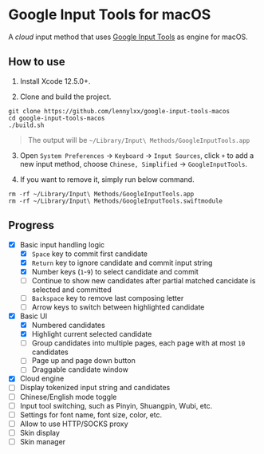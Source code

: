 # Google Input Tools for macOS

A *cloud* input method that uses [Google Input Tools](https://www.google.com/inputtools/) as engine for macOS.

## How to use

1. Install Xcode 12.5.0+.

2. Clone and build the project.

  ```
  git clone https://github.com/lennylxx/google-input-tools-macos
  cd google-input-tools-macos
  ./build.sh
  ``` 

> The output will be `~/Library/Input\ Methods/GoogleInputTools.app`

3. Open `System Preferences` -> `Keyboard` -> `Input Sources`, click `+` to add a new input method, choose `Chinese, Simplified` -> `GoogleInputTools`.

4. If you want to remove it, simply run below command.

  ```
  rm -rf ~/Library/Input\ Methods/GoogleInputTools.app
  rm -rf ~/Library/Input\ Methods/GoogleInputTools.swiftmodule
  ```

## Progress

- [x] Basic input handling logic
  - [x] `Space` key to commit first candidate
  - [x] `Return` key to ignore candidate and commit input string
  - [x] Number keys (`1`-`9`) to select candidate and commit
  - [ ] Continue to show new candidates after partial matched cancidate is selected and committed
  - [ ] `Backspace` key to remove last composing letter
  - [ ] Arrow keys to switch between highlighted candidate
- [x] Basic UI
  - [x] Numbered candidates
  - [x] Highlight current selected candidate
  - [ ] Group candidates into multiple pages, each page with at most `10` candidates
  - [ ] Page up and page down button
  - [ ] Draggable candidate window
- [x] Cloud engine
- [ ] Display tokenized input string and candidates
- [ ] Chinese/English mode toggle
- [ ] Input tool switching, such as Pinyin, Shuangpin, Wubi, etc.
- [ ] Settings for font name, font size, color, etc.
- [ ] Allow to use HTTP/SOCKS proxy
- [ ] Skin display
- [ ] Skin manager
